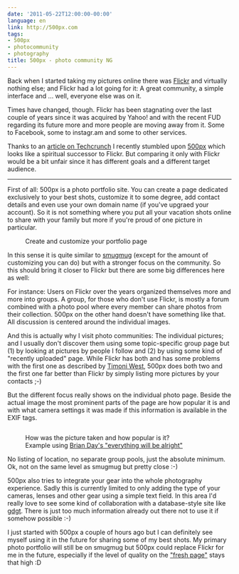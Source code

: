 ```yaml
---
date: '2011-05-22T12:00:00-00:00'
language: en
link: http://500px.com
tags:
- 500px
- photocommunity
- photography
title: 500px - photo community NG
---
```



Back when I started taking my pictures online there was
[Flickr](http://flickr.com) and virtually nothing else; and Flickr had a lot
going for it: A great community, a simple interface and ... well, everyone
else was on it.

Times have changed, though. Flickr has been stagnating over the last couple of
years since it was acquired by Yahoo! and with the recent FUD regarding its
future more and more people are moving away from it. Some to Facebook, some to
instagr.am and some to other services.

Thanks to an [article on
Techcrunch](http://techcrunch.com/2011/05/18/flickr-designer-publicly-criticizes-flickrs-design/)
I recently stumbled upon [500px](http://500px.com) which looks like a
spiritual successor to Flickr. But comparing it only with Flickr would be a
bit unfair since it has different goals and a different target audience.

----------------------------

First of all: 500px is a photo portfolio site. You can create a page dedicated
exclusively to your best shots, customize it to some degree, add contact
details and even use your own domain name (if you've upgraed your account).
So it is not something where you put all your vacation shots online to share
with your family but more if you're proud of one picture in particular.

<figure>
<img src="/media/2011/portfolio.png" alt="" />
<figcaption>Create and customize your portfolio page</figcaption>
</figure>

In this sense it is quite similar to [smugmug](http://smugmug.com) (except for
the amount of customizing you can do) but with a stronger focus on the
community. So this should bring it closer to Flickr but there are some big
differences here as well:

For instance: Users on Flickr over the years organized themselves more and
more into groups. A group, for those who don't use Flickr, is mostly a forum
combined with a photo pool where every member can share photos from their
collection. 500px on the other hand doesn't have something like that. All
discussion is centered around the individual images.

And this is actually why I visit photo communities: The individual pictures;
and I usually don't discover them using some topic-specific group page but (1)
by looking at pictures by people I follow and (2) by using some kind of
"recently uploaded" page. While Flickr has both and has some problems with the
first one as described by [Timoni
West](http://blog.timoni.org/post/5557930029/the-most-important-page-on-flickr),
500px does both two and the first one far better than Flickr by simply listing
more pictures by your contacts ;-)

But the different focus really shows on the individual photo page. Beside the actual
image the most prominent parts of the page are how popular it is and with what
camera settings it was made if this information is available in the EXIF tags.

<figure>
    <img src="/media/2011/details.png" alt="" />
    <figcaption><p>How was the picture taken and how popular is
    it? <br />Example using <a href="http://500px.com/photo/660096">Brian Day's "everything will be alright"</a></p></figcaption>
</figure>

No listing of location, no separate group pools, just the absolute minimum.
Ok, not on the same level as smugmug but pretty close :-)

500px also tries to integrate your gear into the whole photography experience.
Sadly this is currently limited to only adding the type of your cameras,
lenses and other gear using a simple text field. In this area I'd really love
to see some kind of collaboration with a database-style site like
[gdgt](http://gdgt.com). There is just too much information already out there
not to use it if somehow possible :-)

I just started with 500px a couple of hours ago but I can definitely see
myself using it in the future for sharing some of my best shots. My primary
photo portfolio will still be on smugmug but 500px could replace Flickr for me
in the future, especially if the level of quality on the ["fresh
page"](http://500px.com/fresh?period=today) stays that high :D
